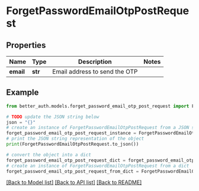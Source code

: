 # ForgetPasswordEmailOtpPostRequest


## Properties

Name | Type | Description | Notes
------------ | ------------- | ------------- | -------------
**email** | **str** | Email address to send the OTP | 

## Example

```python
from better_auth.models.forget_password_email_otp_post_request import ForgetPasswordEmailOtpPostRequest

# TODO update the JSON string below
json = "{}"
# create an instance of ForgetPasswordEmailOtpPostRequest from a JSON string
forget_password_email_otp_post_request_instance = ForgetPasswordEmailOtpPostRequest.from_json(json)
# print the JSON string representation of the object
print(ForgetPasswordEmailOtpPostRequest.to_json())

# convert the object into a dict
forget_password_email_otp_post_request_dict = forget_password_email_otp_post_request_instance.to_dict()
# create an instance of ForgetPasswordEmailOtpPostRequest from a dict
forget_password_email_otp_post_request_from_dict = ForgetPasswordEmailOtpPostRequest.from_dict(forget_password_email_otp_post_request_dict)
```
[[Back to Model list]](../README.md#documentation-for-models) [[Back to API list]](../README.md#documentation-for-api-endpoints) [[Back to README]](../README.md)


